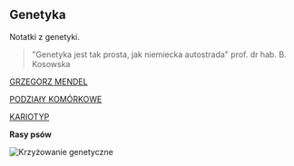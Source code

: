 ## Genetyka

Notatki z genetyki.

>"Genetyka jest tak prosta, jak niemiecka autostrada" prof. dr hab. B. Kosowska

[GRZEGORZ MENDEL](http://pl.wikipedia.org/wiki/Gregor_Mendel)

[PODZIAłY KOMÓRKOWE](http://www.biologia_ek.republika.pl/podzialy_komorkowe.html)

[KARIOTYP](http://pl.wikipedia.org/wiki/Kariotyp)

**Rasy psów**

![Krzyżowanie genetyczne](http://pu.i.wp.pl/k,MzczMTM2OTIsNjU4NDkz,f,b.jpg)










